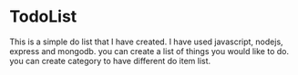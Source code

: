 # TodoList
This is a simple do list that I have created. I have used javascript, nodejs, express and mongodb. you can create a list of things you would like to do.
you can create category to have different do item list. 

